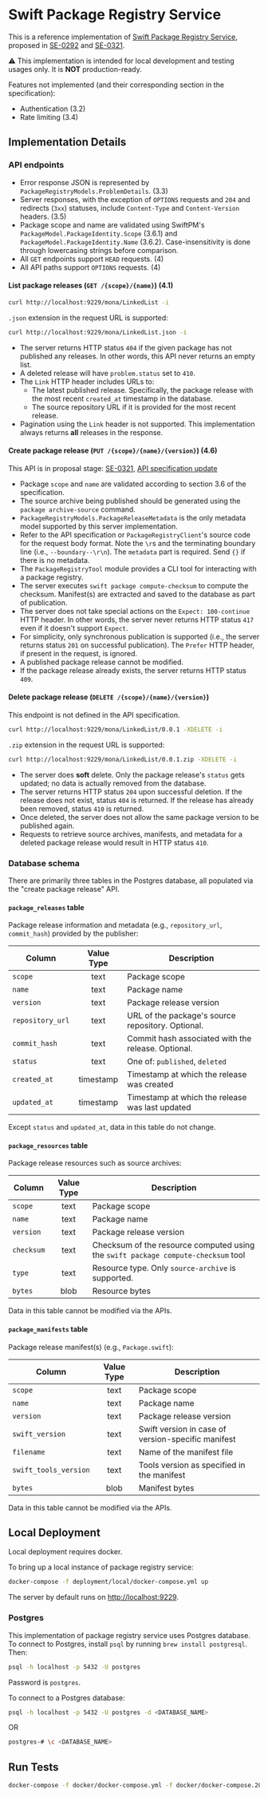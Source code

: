 # Swift Package Registry Service

This is a reference implementation of [Swift Package Registry Service](https://github.com/apple/swift-package-manager/blob/main/Documentation/Registry.md),
proposed in [SE-0292](https://github.com/apple/swift-evolution/blob/main/proposals/0292-package-registry-service.md) and [SE-0321](https://github.com/apple/swift-evolution/blob/main/proposals/0321-package-registry-publish.md).

:warning: This implementation is intended for local development and testing usages only. It is **NOT** production-ready.

Features not implemented (and their corresponding section in the specification):
- Authentication (3.2)
- Rate limiting (3.4)

## Implementation Details

### API endpoints

- Error response JSON is represented by `PackageRegistryModels.ProblemDetails`. (3.3)
- Server responses, with the exception of `OPTIONS` requests and `204` and redirects (`3xx`) statuses, include `Content-Type` and `Content-Version` headers. (3.5)
- Package scope and name are validated using SwiftPM's `PackageModel.PackageIdentity.Scope` (3.6.1) and `PackageModel.PackageIdentity.Name` (3.6.2). Case-insensitivity is done through lowercasing strings before comparison.
- All `GET` endpoints support `HEAD` requests. (4)
- All API paths support `OPTIONS` requests. (4)

#### List package releases (`GET /{scope}/{name}`) (4.1)

```bash
curl http://localhost:9229/mona/LinkedList -i
```

`.json` extension in the request URL is supported:

```bash
curl http://localhost:9229/mona/LinkedList.json -i
```

- The server returns HTTP status `404` if the given package has not published any releases. In other words, this API never returns an empty list.
- A deleted release will have `problem.status` set to `410`.
- The `Link` HTTP header includes URLs to:
  - The latest published release. Specifically, the package release with the most recent `created_at` timestamp in the database.
  - The source repository URL if it is provided for the most recent release.
- Pagination using the `Link` header is not supported. This implementation always returns **all** releases in the response.

#### Create package release (`PUT /{scope}/{name}/{version}`) (4.6) 

This API is in proposal stage: [SE-0321](https://github.com/apple/swift-evolution/blob/main/proposals/0321-package-registry-publish.md), [API specification update](https://github.com/apple/swift-evolution/pull/1424)

- Package `scope` and `name` are validated according to section 3.6 of the specification. 
- The source archive being published should be generated using the `package archive-source` command.
- `PackageRegistryModels.PackageReleaseMetadata` is the only metadata model supported by this server implementation. 
- Refer to the API specification or `PackageRegistryClient`'s source code for the request body format. Note the `\r`s and the terminating boundary line (i.e., `--boundary--\r\n`). The `metadata` part is required. Send `{}` if there is no metadata.
- The `PackageRegistryTool` module provides a CLI tool for interacting with a package registry. 
- The server executes `swift package compute-checksum` to compute the checksum. Manifest(s) are extracted and saved to the database as part of publication.
- The server does not take special actions on the `Expect: 100-continue` HTTP header. In other words, the server never returns HTTP status `417` even if it doesn't support `Expect`.
- For simplicity, only synchronous publication is supported (i.e., the server returns status `201` on successful publication). The `Prefer` HTTP header, if present in the request, is ignored.
- A published package release cannot be modified.
- If the package release already exists, the server returns HTTP status `409`.

#### Delete package release (`DELETE /{scope}/{name}/{version}`)

This endpoint is not defined in the API specification. 

```bash
curl http://localhost:9229/mona/LinkedList/0.0.1 -XDELETE -i
```

`.zip` extension in the request URL is supported:

```bash
curl http://localhost:9229/mona/LinkedList/0.0.1.zip -XDELETE -i
```

- The server does **soft** delete. Only the package release's `status` gets updated; no data is actually removed from the database.
- The server returns HTTP status `204` upon successful deletion. If the release does not exist, status `404` is returned. If the release has already been removed, status `410` is returned. 
- Once deleted, the server does not allow the same package version to be published again.
- Requests to retrieve source archives, manifests, and metadata for a deleted package release would result in HTTP status `410`.

### Database schema

There are primarily three tables in the Postgres database, all populated via the "create package release" API.

#### `package_releases` table

Package release information and metadata (e.g., `repository_url`, `commit_hash`) provided by the publisher:

| Column               | Value Type       | Description                                           |
| -------------------- |:----------------:| ----------------------------------------------------- |
| `scope`              | text             | Package scope                                         |
| `name`               | text             | Package name                                          |
| `version`            | text             | Package release version                               |
| `repository_url`     | text             | URL of the package's source repository. Optional.     |
| `commit_hash`        | text             | Commit hash associated with the release. Optional.    |
| `status`             | text             | One of: `published`, `deleted`                        |
| `created_at`         | timestamp        | Timestamp at which the release was created            |
| `updated_at`         | timestamp        | Timestamp at which the release was last updated       |

Except `status` and `updated_at`, data in this table do not change.

#### `package_resources` table

Package release resources such as source archives:

| Column               | Value Type       | Description                                           |
| -------------------- |:----------------:| ----------------------------------------------------- |
| `scope`              | text             | Package scope                                         |
| `name`               | text             | Package name                                          |
| `version`            | text             | Package release version                               |
| `checksum`           | text             | Checksum of the resource computed using the `swift package compute-checksum` tool |
| `type`               | text             | Resource type. Only `source-archive` is supported.    |
| `bytes`              | blob             | Resource bytes                                        |

Data in this table cannot be modified via the APIs.

#### `package_manifests` table

Package release manifest(s) (e.g., `Package.swift`):

| Column                  | Value Type       | Description                                           |
| ----------------------- |:----------------:| ----------------------------------------------------- |
| `scope`                 | text             | Package scope                                         |
| `name`                  | text             | Package name                                          |
| `version`               | text             | Package release version                               |
| `swift_version`         | text             | Swift version in case of version-specific manifest    |
| `filename`              | text             | Name of the manifest file                             |
| `swift_tools_version`   | text             | Tools version as specified in the manifest            |
| `bytes`                 | blob             | Manifest bytes                                        |

Data in this table cannot be modified via the APIs.

## Local Deployment

Local deployment requires docker.

To bring up a local instance of package registry service:

```bash
docker-compose -f deployment/local/docker-compose.yml up
```

The server by default runs on [http://localhost:9229](http://localhost:9229).

### Postgres

This implementation of package registry service uses Postgres database. To connect to Postgres, install `psql` by running
`brew install postgresql`. Then:

```bash
psql -h localhost -p 5432 -U postgres
```

Password is `postgres`.

To connect to a Postgres database:

```bash
psql -h localhost -p 5432 -U postgres -d <DATABASE_NAME>
```

OR

```bash
postgres-# \c <DATABASE_NAME>
```

## Run Tests

```bash
docker-compose -f docker/docker-compose.yml -f docker/docker-compose.2004.55.yml run test-registry
```
